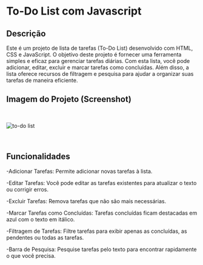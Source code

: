 # To-Do List com Javascript

## Descrição

Este é um projeto de lista de tarefas (To-Do List) desenvolvido com HTML, CSS e JavaScript. O objetivo deste projeto é fornecer uma ferramenta simples e eficaz para gerenciar tarefas diárias. Com esta lista, você pode adicionar, editar, excluir e marcar tarefas como concluídas. Além disso, a lista oferece recursos de filtragem e pesquisa para ajudar a organizar suas tarefas de maneira eficiente.

## Imagem do Projeto (Screenshot)

<br>

![to-do list](https://github.com/user-attachments/assets/628ecffb-d60b-4219-9b26-a4cfc4a03b59)

<br>

## Funcionalidades

<p>-Adicionar Tarefas: Permite adicionar novas tarefas à lista.</p>
<p>-Editar Tarefas: Você pode editar as tarefas existentes para atualizar o texto ou corrigir erros.</p>
<p>-Excluir Tarefas: Remova tarefas que não são mais necessárias.</p>
<p>-Marcar Tarefas como Concluídas: Tarefas concluídas ficam destacadas em azul com o texto em itálico.</p>
<p->-Filtragem de Tarefas: Filtre tarefas para exibir apenas as concluídas, as pendentes ou todas as tarefas.</p>
<p>-Barra de Pesquisa: Pesquise tarefas pelo texto para encontrar rapidamente o que você precisa.</p>



